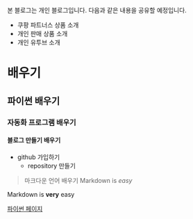 
본 블로그는 개인 블로그입니다. 다음과 같은 내용을 공유할 예정입니다.

- 쿠팡 파트너스 상품 소개
- 개인 판매 상품 소개
- 개인 유투브 소개

# 배우기
## 파이썬 배우기
### 자동화 프로그램 배우기
#### 블로그 만들기 배우기

* github 가입하기
    * repository 만들기

> 마크다운 언어 배우기
Markdown is *easy*

Markdown is **very** easy

[파이썬 페이지](www.python.org)
